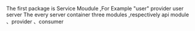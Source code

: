 The first package is Service Moudule ,For Example "user" provider user server
The every server container three modules ,respectively api module 、provider 、consumer
